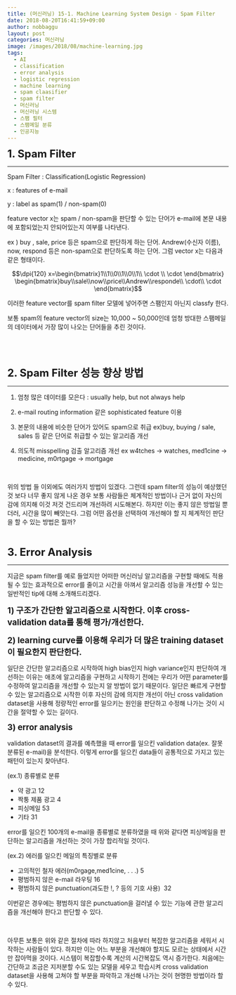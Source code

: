 ```yaml
---
title: (머신러닝) 15-1. Machine Learning System Design - Spam Filter
date: 2018-08-20T16:41:59+09:00
author: nobbaggu
layout: post
categories: 머신러닝
image: /images/2018/08/machine-learning.jpg
tags:
  - AI
  - classification
  - error analysis
  - logistic regression
  - machine learning
  - spam claasifier
  - spam filter
  - 머신러닝
  - 머신러닝 시스템
  - 스팸 필터
  - 스팸메일 분류
  - 인공지능
---
```

<span style="font-size: 18pt;"><strong>1. Spam Filter</strong></span>

* * *

Spam Filter : Classification(Logistic Regression)

x : features of e-mail

y : label as spam(1) / non-spam(0)

feature vector x는 spam / non-spam을 판단할 수 있는 단어가 e-mail에 본문 내용에 포함되었는지 안되어있는지 여부를 나타낸다.

ex ) buy , sale, price 등은 spam으로 판단하게 하는 단어. Andrew(수신자 이름), now, respond 등은 non-spam으로 판단하도록 하는 단어. 그럼 vector x는 다음과 같은 형태이다.

$$\dpi{120} x=\begin{bmatrix}1\\1\\0\\1\\0\\1\\ \cdot \\ \cdot \end{bmatrix} \begin{bmatrix}buy\\sale\\now\\price\\Andrew\\responde\\ \cdot\\ \cdot \end{bmatrix}$$ 

이러한 feature vector를 spam filter 모델에 넣어주면 스팸인지 아닌지 classfy 한다.

보통 spam의 feature vector의 size는 10,000 ~ 50,000인데 엄청 방대한 스팸메일의 데이터에서 가장 많이 나오는 단어들을 추린 것이다.

&nbsp;

&nbsp;

<span style="font-size: 18pt;"><strong>2. Spam Filter 성능 향상 방법</strong></span>

* * *

1) 엄청 많은 데이터를 모은다 : usually help, but not always help

2) e-mail routing information 같은 sophisticated feature 이용

3) 본문의 내용에 비슷한 단어가 있어도 spam으로 취급 ex)buy, buying / sale, sales 등 같은 단어로 취급할 수 있는 알고리즘 개선

4) 의도적 misspelling 검출 알고리즘 개선 ex w4tches → watches, med1cine → medicine, m0rtgage → mortgage

&nbsp;

위의 방법 들 이외에도 여러가지 방법이 있겠다. 그런데 spam filter의 성능이 예상했던 것 보다 너무 좋지 않게 나온 경우 보통 사람들은 체계적인 방법이나 근거 없이 자신의 감에 의지해 이것 저것 건드리며 개선하려 시도해본다. 하지만 이는 좋지 않은 방법일 뿐더러, 시간을 많이 빼앗는다. 그럼 어떤 옵션을 선택하여 개선해야 할 지 체계적인 판단을 할 수 있는 방법은 뭘까?

&nbsp;

<span style="font-size: 18pt;"><strong>3. Error Analysis</strong></span>

* * *

지금은 spam filter를 예로 들었지만 어떠한 머신러닝 알고리즘을 구현할 때에도 적용될 수 있는 효과적으로 error를 줄이고 시간을 아껴서 알고리즘 성능을 개선할 수 있는 일반적인 tip에 대해 소개해드리겠다.

<span style="font-size: 14pt;"><strong>1) 구조가 간단한 알고리즘으로 시작한다. 이후 cross-validation data를 통해 평가/개선한다.</strong></span>

<span style="font-size: 14pt;"><strong>2) learning curve를 이용해 우리가 더 많은 training dataset이 필요한지 판단한다.</strong></span>

일단은 간단한 알고리즘으로 시작하여 high bias인지 high variance인지 판단하여 개선하는 이유는 애초에 알고리즘을 구현하고 시작하기 전에는 우리가 어떤 parameter를 수정하여 알고리즘을 개선할 수 있는지 알 방법이 없기 때문이다. 일단은 빠르게 구현할 수 있는 알고리즘으로 시작한 이후 자신의 감에 의지한 개선이 아닌 cross validation dataset을 사용해 정량적인 error를 일으키는 원인을 판단하고 수정해 나가는 것이 시간을 절약할 수 있는 길이다.

<span style="font-size: 14pt;"><strong>3) error analysis</strong></span>

validation dataset의 결과를 예측했을 때 error를 일으킨 validation data(ex. 잘못 분류된 e-mail)을 분석한다. 이렇게 error를 일으킨 data들이 공통적으로 가지고 있는 패턴이 있는지 찾아낸다.

(ex.1) 종류별로 분류

  * 약 광고 12
  * 짝퉁 제품 광고 4
  * 피싱메일 53
  * 기타 31

error를 일으킨 100개의 e-mail을 종류별로 분류하였을 때 위와 같다면 피싱메일을 판단하는 알고리즘을 개선하는 것이 가장 합리적일 것이다.

(ex.2) 에러를 일으킨 메일의 특징별로 분류

  * 고의적인 철자 에러(m0rgage,med1cine, . . .) 5
  * 평범하지 않은 e-mail 라우팅 16
  * 평범하지 않은 punctuation(과도한 !, ? 등의 기호 사용)  32

이번같은 경우에는 평범하지 않은 punctuation을 걸러낼 수 있는 기능에 관한 알고리즘을 개선해야 한다고 판단할 수 있다.

&nbsp;

아무튼 보통은 위와 같은 절차에 따라 하지않고 처음부터 복잡한 알고리즘을 세워서 시작하는 사람들이 있다. 하지만 이는 어느 부분을 개선해야 할지도 모르는 상태에서 시간만 잡아먹을 것이다. 시스템이 복잡할수록 계산의 시간복잡도 역시 증가한다. 처음에는 간단하고 조금은 지저분할 수도 있는 모델을 세우고 학습시켜 cross validation dataset을 사용해 고쳐야 할 부분을 파악하고 개선해 나가는 것이 현명한 방법이라 할 수 있다.